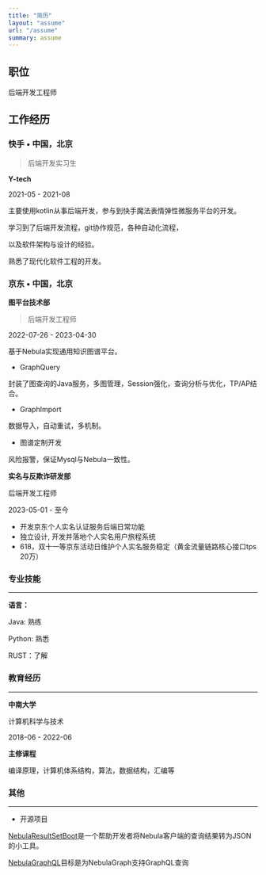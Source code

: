 ```yaml
---
title: "简历"
layout: "assume"
url: "/assume"
summary: assume
---
```


## 职位

后端开发工程师

## 工作经历

### **快手** • 中国，北京

> 后端开发实习生

**Y-tech**

2021-05 - 2021-08

主要使用kotlin从事后端开发，参与到快手魔法表情弹性微服务平台的开发。

学习到了后端开发流程，git协作规范，各种自动化流程，

以及软件架构与设计的经验。

熟悉了现代化软件工程的开发。

### **京东** • 中国，北京

**图平台技术部**

> 后端开发工程师

2022-07-26 - 2023-04-30

基于Nebula实现通用知识图谱平台。

- GraphQuery

封装了图查询的Java服务，多图管理，Session强化，查询分析与优化，TP/AP结合。

- GraphImport

数据导入，自动重试，多机制。

- 图谱定制开发

风险报警，保证Mysql与Nebula一致性。

**实名与反欺诈研发部**

后端开发工程师

2023-05-01 - 至今

- 开发京东个人实名认证服务后端日常功能
- 独立设计, 开发并落地个人实名用户旅程系统
- 618，双十一等京东活动日维护个人实名服务稳定（黄金流量链路核心接口tps 20万）


### 专业技能

---

**语言：**

Java: 熟练

Python: 熟悉

RUST：了解


### 教育经历

---

**中南大学**

计算机科学与技术

2018-06 - 2022-06

**主修课程**

编译原理，计算机体系结构，算法，数据结构，汇编等

### 其他

---

- 开源项目

[NebulaResultSetBoot](https://github.com/nebula-contrib/NebulaResultSetBoot)是一个帮助开发者将Nebula客户端的查询结果转为JSON的小工具。

[NebulaGraphQL](https://github.com/nebula-contrib/NebulaGraphQL)目标是为NebulaGraph支持GraphQL查询

